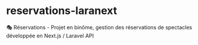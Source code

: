 # reservations-laranext

🎭 Réservations - Projet en binôme, gestion des réservations de spectacles développée en Next.js / Laravel API
